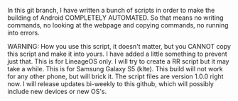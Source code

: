In this git branch, I have written a bunch of scripts in order to make the building of Android COMPLETELY AUTOMATED. So that means no writing commands, no looking at the webpage and copying commands, no running into errors. 


WARNING: How you use this script, it doesn't matter, but you CANNOT copy this script and make it into yours. I have added a little something to prevent just that.
This is for LineageOS only. I will try to create a RR script but it may take a while.
This is for Samsung Galaxy S5 (klte). This build will not work for any other phone, but will brick it.
The script files are version 1.0.0 right now. I will release updates bi-weekly to this github, which will possibly include new devices or new OS's.
